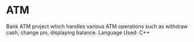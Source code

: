 # ATM 

Bank ATM project which handles various ATM operations such as withdraw cash, change pin, displaying balance.
Language Used: C++
